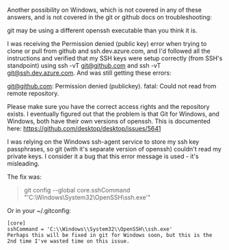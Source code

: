 Another possibility on Windows, which is not covered in any of these answers, and is not covered in the git or github docs on troubleshooting:

git may be using a different openssh executable than you think it is.

I was receiving the Permission denied (public key) error when trying to clone or pull from github and ssh.dev.azure.com, and I'd followed all the instructions and verified that my SSH keys were setup correctly (from SSH's standpoint) using ssh -vT git@github.com and ssh -vT git@ssh.dev.azure.com. And was still getting these errors:

git@github.com: Permission denied (publickey).
fatal: Could not read from remote repository.

Please make sure you have the correct access rights
and the repository exists.
I eventually figured out that the problem is that Git for Windows, and Windows, both have their own versions of openssh. This is documented here: https://github.com/desktop/desktop/issues/5641

I was relying on the Windows ssh-agent service to store my ssh key passphrases, so git (with it's separate version of openssh) couldn't read my private keys. I consider it a bug that this error message is used - it's misleading.

The fix was:

> git config --global core.sshCommand "'C:\Windows\System32\OpenSSH\ssh.exe'"

Or in your ~/.gitconfig:

```
[core]
sshCommand = 'C:\\Windows\\System32\\OpenSSH\\ssh.exe'
Perhaps this will be fixed in git for Windows soon, but this is the 2nd time I've wasted time on this issue.
```
